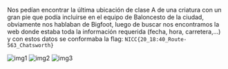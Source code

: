 Nos pedían encontrar la última ubicación de clase A de una criatura con un gran pie que podía incluirse en el equipo de Baloncesto de 
la ciudad, obviamente nos hablaban de Bigfoot, luego de buscar nos encontramos la web donde estaba toda la información requerida (fecha,
hora, carretera,...) y con estos datos se conformaba la flag: `NICC{20_18:40_Route-563_Chatsworth}`

![img1](https://github.com/halexys/UciTeam1/blob/main/Spooky_CTF_2024/OSINT/img/image1.png)
![img2](https://github.com/halexys/UciTeam1/blob/main/Spooky_CTF_2024/OSINT/img/image2.png)
![img3](https://github.com/halexys/UciTeam1/blob/main/Spooky_CTF_2024/OSINT/img/image3.png)

